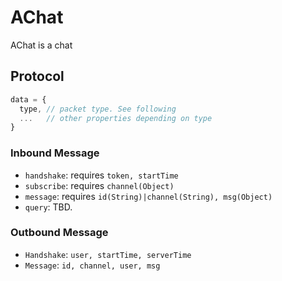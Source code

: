 # AChat

AChat is a chat

## Protocol

```js
data = {
  type, // packet type. See following
  ...   // other properties depending on type
}
```

### Inbound Message

- `handshake`: requires `token, startTime`
- `subscribe`: requires `channel(Object)`
- `message`: requires `id(String)|channel(String), msg(Object)`
- `query`: TBD.

### Outbound Message

- `Handshake`: `user, startTime, serverTime`
- `Message`: `id, channel, user, msg`


